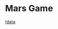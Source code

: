 # Mars Game
[!data](https://raw.githubusercontent.com/DaxTubach/Mars-Game/master/public/images/image091.png)

